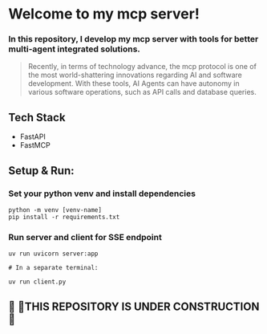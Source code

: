 
# Welcome to my mcp server!

### In this repository, I develop my mcp server with tools for better multi-agent integrated solutions.

> Recently, in terms of technology advance, the mcp protocol is one of the most world-shattering innovations regarding AI and software development. With these tools, AI Agents can have autonomy in various software operations, such as API calls and database queries.
 
## Tech Stack

- FastAPI
- FastMCP

## Setup & Run:

### Set your python venv and install dependencies

```
python -m venv [venv-name]
pip install -r requirements.txt
```

### Run server and client for SSE endpoint

```
uv run uvicorn server:app

# In a separate terminal:

uv run client.py
```

## 🚧 👷THIS REPOSITORY IS UNDER CONSTRUCTION 🚧
